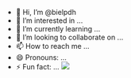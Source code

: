 - 👋 Hi, I’m @bielpdh
- 👀 I’m interested in ...
- 🌱 I’m currently learning ...
- 💞️ I’m looking to collaborate on ...
- 📫 How to reach me ...
- 😄 Pronouns: ...
- ⚡ Fun fact: ...
![](https://blogger.googleusercontent.com/img/b/R29vZ2xl/AVvXsEih4C5cs2YpjdurWW_cTK2A_l-5B2IgxPdRT-rOvMLKJzgEmB4BjxMA_j05jcn4HLjNTpAaB18SyymrMd0iKnj9lbk-cfs54GNdd7I3thz52zZcaDwL5DUWxhofsGS5wHp_BL3wWwU_32__/s1600/s1.gif)
<!---
bielpdh/bielpdh is a ✨ special ✨ repository because its `README.md` (this file) appears on your GitHub profile.
You can click the Preview link to take a look at your changes.
--->
